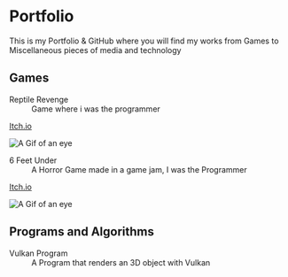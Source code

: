 # Portfolio

This is my Portfolio & GitHub where you will find my works from Games to Miscellaneous pieces of media and technology


## Games

<dl>
<dt>Reptile Revenge</dt>
<dd>Game where i was the programmer</dd>
    
[Itch.io](https://stadingames.itch.io/reptile-revenge)
    
    
![A Gif of an eye](https://img.itch.zone/aW1nLzYxMTQwNTcucG5n/315x250%23c/WWpHPs.png "Reptile Revenge")
    
    
<dt>6 Feet Under</dt>
<dd>A Horror Game made in a game jam, I was the Programmer</dd>
    
[Itch.io](https://count-x.itch.io/6-feet-under)
    
![A Gif of an eye](https://img.itch.zone/aW1nLzEwNDQyMzc3LmpwZw==/315x250%23c/nK60D3.jpg "Skelly")
    
    
</dl>


## Programs and Algorithms

<dl>
<dt>Vulkan Program</dt>
<dd>A Program that renders an 3D object with Vulkan</dd>
</dl>
